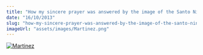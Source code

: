 ```yaml
---
title: "How my sincere prayer was answered by the image of the Santo Niño"
date: "16/10/2013"
slug: "how-my-sincere-prayer-was-answered-by-the-image-of-the-santo-nino"
imageUrl: "assets/images/Martinez.png"
---
```


[![Martinez](https://i0.wp.com/santonino-nz.org/wp-content/uploads/2014/02/Martinez.png?resize=773%2C581)](https://i0.wp.com/santonino-nz.org/wp-content/uploads/2014/02/Martinez.png)